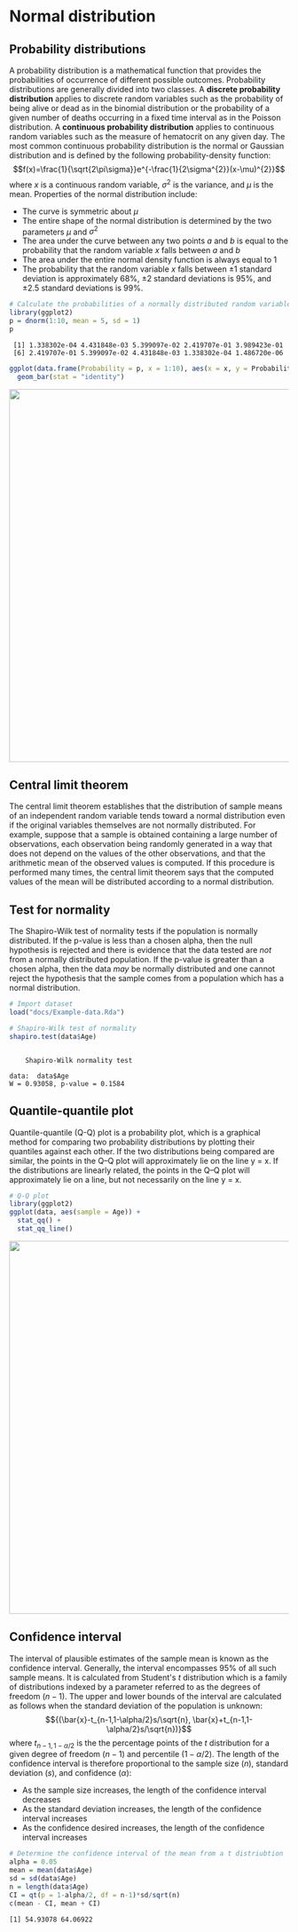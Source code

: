 # Normal distribution

## Probability distributions
A probability distribution is a mathematical function that provides the probabilities of occurrence of different possible outcomes.  Probability distributions are generally divided into two classes. A **discrete probability distribution** applies to discrete random variables such as the probability of being alive or dead as in the binomial distribution or the probability of a given number of deaths occurring in a fixed time interval as in the Poisson distribution.  A **continuous probability distribution** applies to continuous random variables such as the measure of hematocrit on any given day.  The most common continuous probability distribution is the normal or Gaussian distribution and is defined by the following probability-density function:
$$f(x)=\frac{1}{\sqrt{2\pi\sigma}}e^{-\frac{1}{2\sigma^{2}}(x-\mu)^{2}}$$
where ${x}$ is a continuous random variable, ${\sigma^{2}}$ is the variance, and ${\mu}$ is the mean.  Properties of the normal distribution include:

* The curve is symmetric about ${\mu}$
* The entire shape of the normal distribution is determined by the two parameters ${\mu}$ and ${\sigma^{2}}$
* The area under the curve between any two points ${a}$ and ${b}$ is equal to the probability that the random variable ${x}$ falls between ${a}$ and ${b}$
* The area under the entire normal density function is always equal to 1
* The probability that the random variable ${x}$ falls between ±1 standard deviation is approximately 68%, ±2 standard deviations is 95%, and ±2.5 standard deviations is 99%.


```r
# Calculate the probabilities of a normally distributed random variable
library(ggplot2)
p = dnorm(1:10, mean = 5, sd = 1)
p
```

```
 [1] 1.338302e-04 4.431848e-03 5.399097e-02 2.419707e-01 3.989423e-01
 [6] 2.419707e-01 5.399097e-02 4.431848e-03 1.338302e-04 1.486720e-06
```

```r
ggplot(data.frame(Probability = p, x = 1:10), aes(x = x, y = Probability)) +
  geom_bar(stat = "identity")
```

<img src="NormalDistribution_files/figure-html/unnamed-chunk-1-1.png" width="672" />

## Central limit theorem
The central limit theorem establishes that the distribution of sample means of an independent random variable tends toward a normal distribution even if the original variables themselves are not normally distributed.  For example, suppose that a sample is obtained containing a large number of observations, each observation being randomly generated in a way that does not depend on the values of the other observations, and that the arithmetic mean of the observed values is computed. If this procedure is performed many times, the central limit theorem says that the computed values of the mean will be distributed according to a normal distribution.

## Test for normality
The Shapiro-Wilk test of normality tests if the population is normally distributed.  If the p-value is less than a chosen alpha, then the null hypothesis is rejected and there is evidence that the data tested are *not* from a normally distributed population.  If the p-value is greater than a chosen alpha, then the data *may* be normally distributed and one cannot reject the hypothesis that the sample comes from a population which has a normal distribution.


```r
# Import dataset
load("docs/Example-data.Rda")

# Shapiro-Wilk test of normality
shapiro.test(data$Age)
```

```

	Shapiro-Wilk normality test

data:  data$Age
W = 0.93058, p-value = 0.1584
```

## Quantile-quantile plot
Quantile-quantile (Q-Q) plot is a probability plot, which is a graphical method for comparing two probability distributions by plotting their quantiles against each other. If the two distributions being compared are similar, the points in the Q–Q plot will approximately lie on the line y = x. If the distributions are linearly related, the points in the Q–Q plot will approximately lie on a line, but not necessarily on the line y = x.


```r
# Q-Q plot
library(ggplot2)
ggplot(data, aes(sample = Age)) + 
  stat_qq() + 
  stat_qq_line()
```

<img src="NormalDistribution_files/figure-html/unnamed-chunk-3-1.png" width="672" />

## Confidence interval
The interval of plausible estimates of the sample mean is known as the confidence interval.  Generally, the interval encompasses 95% of all such sample means.  It is calculated from Student's ${t}$ distribution which is a family of distributions indexed by a parameter referred to as the degrees of freedom (${n-1}$).  The upper and lower bounds of the interval are calculated as follows when the standard deviation of the population is unknown:
$${(\bar{x}-t_{n-1,1-\alpha/2}s/\sqrt{n}, \bar{x}+t_{n-1,1-\alpha/2}s/\sqrt{n})}$$
where $t_{n-1,1-\alpha/2}$ is the the percentage points of the ${t}$ distribution for a given degree of freedom (${n-1}$) and percentile ($1-\alpha/2$).  The length of the confidence interval is therefore proportional to the sample size (${n}$), standard deviation (${s}$), and confidence ($\alpha$):

* As the sample size increases, the length of the confidence interval decreases
* As the standard deviation increases, the length of the confidence interval increases
* As the confidence desired increases, the length of the confidence interval increases


```r
# Determine the confidence interval of the mean from a t distriubtion
alpha = 0.05
mean = mean(data$Age)
sd = sd(data$Age)
n = length(data$Age)
CI = qt(p = 1-alpha/2, df = n-1)*sd/sqrt(n)
c(mean - CI, mean + CI)
```

```
[1] 54.93078 64.06922
```
